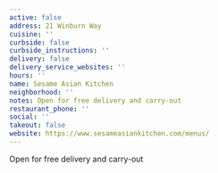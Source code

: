 ```yaml
---
active: false
address: 21 Winburn Way
cuisine: ''
curbside: false
curbside_instructions: ''
delivery: false
delivery_service_websites: ''
hours: ''
name: Sesame Asian Kitchen
neighborhood: ''
notes: Open for free delivery and carry-out
restaurant_phone: ''
social: ''
takeout: false
website: https://www.sesameasiankitchen.com/menus/
---
```


Open for free delivery and carry-out